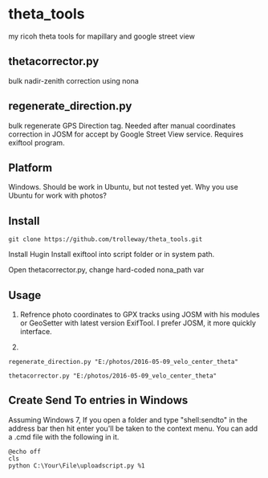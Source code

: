 # theta_tools
my ricoh theta tools for mapillary and google street view


## thetacorrector.py
bulk nadir-zenith correction using nona

## regenerate_direction.py 
bulk regenerate GPS Direction tag. Needed after manual coordinates correction in JOSM for accept by Google Street View service. Requires exiftool program.

## Platform

Windows. Should be work in Ubuntu, but not tested yet. Why you use Ubuntu for work with photos?
## Install
```
git clone https://github.com/trolleway/theta_tools.git
```
Install Hugin
Install exiftool into script folder or in system path.

Open thetacorrector.py, change hard-coded nona_path var

## Usage 

1. Refrence photo coordinates to GPX tracks using JOSM with his modules or GeoSetter with latest version ExifTool. I prefer JOSM, it more quickly interface.

2. 
```
regenerate_direction.py "E:/photos/2016-05-09_velo_center_theta"

thetacorrector.py "E:/photos/2016-05-09_velo_center_theta"
```


## Create Send To entries in Windows
Assuming Windows 7, If you open a folder and type "shell:sendto" in the address bar then hit enter you'll be taken to the context menu. You can add a .cmd file with the following in it.
```
@echo off
cls
python C:\Your\File\uploadscript.py %1
```
